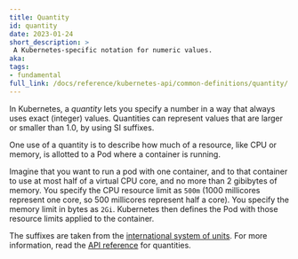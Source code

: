 ```yaml
---
title: Quantity
id: quantity
date: 2023-01-24
short_description: >
 A Kubernetes-specific notation for numeric values.
aka: 
tags:
- fundamental
full_link: /docs/reference/kubernetes-api/common-definitions/quantity/
---
```


In Kubernetes, a _quantity_ lets you specify a number in a way that always uses exact (integer) values.
Quantities can represent values that are larger or smaller than 1.0, by using SI suffixes.

<!-- more -->
One use of a quantity is to describe how much of a resource, like CPU or memory, is allotted to
a Pod where a container is running.

Imagine that you want to run a pod with one container, and to that container to use at most half
of a virtual CPU core, and no more than 2 gibibytes of memory.
You specify the CPU resource limit as `500m` (1000 millicores represent one core, so 500 millicores
represent half a core). You specify the memory limit in bytes as `2Gi`. Kubernetes then defines the
Pod with those resource limits applied to the container.

The suffixes are taken from the
[international system of units](https://en.wikipedia.org/wiki/International_System_of_Units).
For more information, read the [API reference](/docs/reference/kubernetes-api/common-definitions/quantity/)
for quantities.
